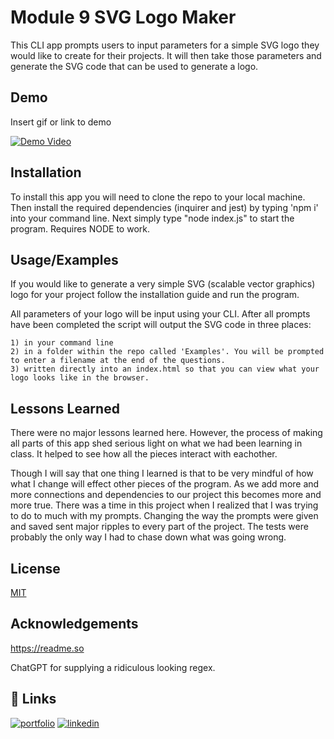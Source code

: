 
# Module 9 SVG Logo Maker

This CLI app prompts users to input parameters for a simple SVG logo they would like to create for their projects.  It will then take those parameters and generate the SVG code that can be used to generate a logo.
## Demo

Insert gif or link to demo

[![Demo Video](https://imgur.com/a/OQI9SgT)]([https://youtu.be/vt5fpE0bzSY](https://youtu.be/QcoZ6MRtw0Q))

## Installation

To install this app you will need to clone the repo to your local machine.  Then install the required dependencies (inquirer and jest) by typing 'npm i' into your command line.  Next simply type "node index.js" to start the program.  Requires NODE to work.
    
## Usage/Examples

If you would like to generate a very simple SVG (scalable vector graphics) logo for your project follow the installation guide and run the program.

All parameters of your logo will be input using your CLI.  After all prompts have been completed the script will output the SVG code in three places:

    1) in your command line
    2) in a folder within the repo called 'Examples'. You will be prompted to enter a filename at the end of the questions.
    3) written directly into an index.html so that you can view what your logo looks like in the browser.






## Lessons Learned

There were no major lessons learned here.  However, the process of making all parts of this app shed serious light on what we had been learning in class.  It helped to see how all the pieces interact with eachother.

Though I will say that one thing I learned is that to be very mindful of how what I change will effect other pieces of the program.  As we add more and more connections and dependencies to our project this becomes more and more true.  There was a time in this project when I realized that I was trying to do to much with my prompts.  Changing the way the prompts were given and saved sent major ripples to every part of the project.  The tests were probably the only way I had to chase down what was going wrong.


## License

[MIT](https://choosealicense.com/licenses/mit/)


## Acknowledgements

https://readme.so

ChatGPT for supplying a ridiculous looking regex.






## 🔗 Links
[![portfolio](https://img.shields.io/badge/my_portfolio-000?style=for-the-badge&logo=ko-fi&logoColor=white)](https://github.com/bradfh)
[![linkedin](https://img.shields.io/badge/linkedin-0A66C2?style=for-the-badge&logo=linkedin&logoColor=white)](https://www.linkedin.com/)
